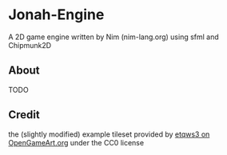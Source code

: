 # Jonah-Engine
A 2D game engine written by Nim (nim-lang.org) using sfml and Chipmunk2D
## About
TODO
## Credit
the (slightly modified) example tileset provided by
[etqws3 on OpenGameArt.org](http://opengameart.org/content/generic-platformer-tileset-16x16-background) under the CC0 license
